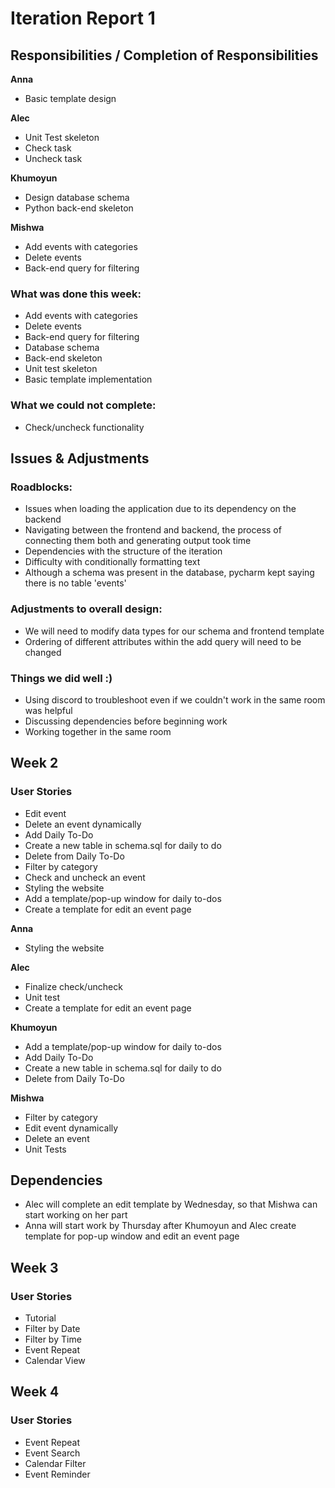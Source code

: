 # Iteration Report 1

## Responsibilities / Completion of Responsibilities

**Anna**
- Basic template design

**Alec**
- Unit Test skeleton
- Check task
- Uncheck task

**Khumoyun**
- Design database schema
- Python back-end skeleton

**Mishwa**
- Add events with categories
- Delete events
- Back-end query for filtering

### What was done this week:
- Add events with categories
- Delete events
- Back-end query for filtering
- Database schema
- Back-end skeleton
- Unit test skeleton
- Basic template implementation

### What we could not complete:
- Check/uncheck functionality

## Issues & Adjustments
### Roadblocks:
- Issues when loading the application due to its dependency on the backend
- Navigating between the frontend and backend, the process of connecting them both and generating output took time
- Dependencies with the structure of the iteration
- Difficulty with conditionally formatting text
- Although a schema was present in the database, pycharm kept saying there is no table 'events'


### Adjustments to overall design:
- We will need to modify data types for our schema and frontend template
- Ordering of different attributes within the add query will need to be changed

### Things we did well :)
- Using discord to troubleshoot even if we couldn't work in the same room was helpful
- Discussing dependencies before beginning work
- Working together in the same room

## Week 2

### User Stories
- Edit event
- Delete an event dynamically
- Add Daily To-Do
- Create a new table in schema.sql for daily to do
- Delete from Daily To-Do
- Filter by category
- Check and uncheck an event
- Styling the website
- Add a template/pop-up window for daily to-dos
- Create a template for edit an event page

**Anna**
- Styling the website

**Alec**
- Finalize check/uncheck
- Unit test
- Create a template for edit an event page

**Khumoyun**
- Add a template/pop-up window for daily to-dos
- Add Daily To-Do
- Create a new table in schema.sql for daily to do
- Delete from Daily To-Do

**Mishwa**
- Filter by category
- Edit event dynamically
- Delete an event
- Unit Tests

## Dependencies
- Alec will complete an edit template by Wednesday, so that Mishwa can start working on her part
- Anna will start work by Thursday after Khumoyun and Alec create template for pop-up window and edit an event page

## Week 3 

### User Stories
- Tutorial 
- Filter by Date
- Filter by Time
- Event Repeat
- Calendar View

## Week 4

### User Stories
- Event Repeat
- Event Search
- Calendar Filter
- Event Reminder
